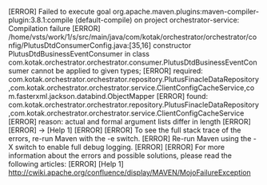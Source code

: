 [ERROR] Failed to execute goal org.apache.maven.plugins:maven-compiler-plugin:3.8.1:compile (default-compile) on project orchestrator-service: Compilation failure
[ERROR] /home/vsts/work/1/s/src/main/java/com/kotak/orchestrator/orchestrator/config/PlutusDtdConsumerConfig.java:[35,16] constructor PlutusDtdBusinessEventConsumer in class com.kotak.orchestrator.orchestrator.consumer.PlutusDtdBusinessEventConsumer cannot be applied to given types;
[ERROR]   required: com.kotak.orchestrator.orchestrator.repository.PlutusFinacleDataRepository,com.kotak.orchestrator.orchestrator.service.ClientConfigCacheService,com.fasterxml.jackson.databind.ObjectMapper
[ERROR]   found:    com.kotak.orchestrator.orchestrator.repository.PlutusFinacleDataRepository,com.kotak.orchestrator.orchestrator.service.ClientConfigCacheService
[ERROR]   reason: actual and formal argument lists differ in length
[ERROR] 
[ERROR] -> [Help 1]
[ERROR] 
[ERROR] To see the full stack trace of the errors, re-run Maven with the -e switch.
[ERROR] Re-run Maven using the -X switch to enable full debug logging.
[ERROR] 
[ERROR] For more information about the errors and possible solutions, please read the following articles:
[ERROR] [Help 1] http://cwiki.apache.org/confluence/display/MAVEN/MojoFailureException

